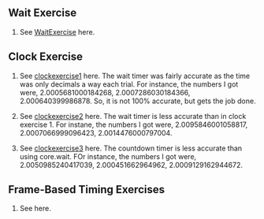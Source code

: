 ## Wait Exercise

1. See [WaitExercise](https://github.com/LaKarl/Psych403/blob/main/Assignment7/waitexercise.py) here.


## Clock Exercise
1. See [clockexercise1](https://github.com/LaKarl/Psych403/blob/main/Assignment7/clockexercise1.py) here.
The wait timer was fairly accurate as the time was only decimals a way each trial. For instance, the numbers I got were, 2.0005681000184268, 2.0007286030184366, 2.000640399986878. So, it is not 100% accurate, but gets the job done.

2. See [clockexercise2](https://github.com/LaKarl/Psych403/blob/main/Assignment7/clockexercise2.py) here.
The wait timer is less accurate than in clock exercise 1. For instane, the numbers I got were, 2.0095846001058817, 2.0007066999096423, 2.0014476000797004.

3. See [clockexercise3](https://github.com/LaKarl/Psych403/blob/main/Assignment7/clockexercise3.py) here. The countdown timer is less accurate than using core.wait. FOr instance, the numbers I got were, 2.0050985240417039, 2.000451662964962, 2.0009129162944672.


## Frame-Based Timing Exercises
1. See []() here. 


